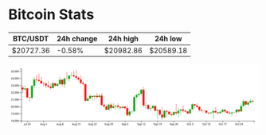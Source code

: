 # Bitcoin Stats

BTC/USDT|24h change|24h high|24h low|
|---|---|---|---|
|$20727.36|-0.58%|$20982.86|$20589.18|

<img src="./chart.svg">
